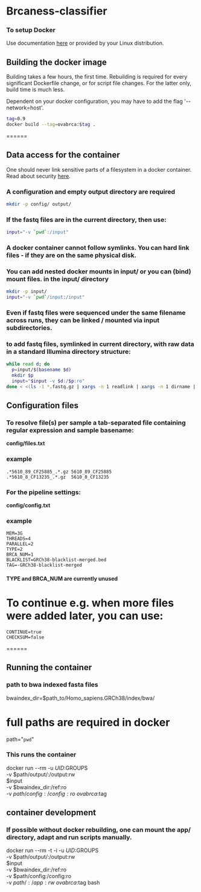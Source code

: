 # Brcaness-classifier

### To setup Docker
Use documentation [here](https://docs.docker.com/get-docker/) or provided by your Linux distribution.

## Building the docker image
Building takes a few hours, the first time. Rebuilding is required for every significant Dockerfile change,
or for script file changes. For the latter only, build time is much less.

Dependent on your docker configuration, you may have to add the flag '--network=host'.

```bash
tag=0.9
docker build --tag=ovabrca:$tag .
```

======

## Data access for the container

One should never link sensitive parts of a filesystem in a docker container. Read about security [here](https://docs.docker.com/engine/security/security/#docker-daemon-attack-surface).

### A configuration and empty output directory are required
```bash
mkdir -p config/ output/
```

### If the fastq files are in the current directory, then use:

```bash
input="-v `pwd`:/input"
```

### A docker container cannot follow symlinks. You can hard link files - if they are on the same physical disk.
### You can add nested docker mounts in input/ or you can (bind) mount files. in the input/ directory

```bash
mkdir -p input/
input="-v `pwd`/input:/input"
```

### Even if fastq files were sequenced under the same filename across runs, they can be linked / mounted via input subdirectories.

### to add fastq files, symlinked in current directory, with raw data in a standard Illumina directory structure:

```bash
while read d; do
  p=input/$(basename $d)
  mkdir $p
  input="$input -v $d:/$p:ro"
done < <(ls -1 *.fastq.gz | xargs -n 1 readlink | xargs -n 1 dirname | xargs -n 1 dirname | sort -u)
```

## Configuration files

### To resolve file(s) per sample a tab-separated file containing regular expression and sample basename:
**config/files.txt**

### example
```
.*5610_89_CF25885_.*.gz 5610_89_CF25885
.*5610_8_CF13235_.*.gz  5610_8_CF13235
```

### For the pipeline settings:
**config/config.txt**

### example
```
MEM=3G
THREADS=4
PARALLEL=2
TYPE=2
BRCA_NUM=1
BLACKLIST=GRCh38-blacklist-merged.bed
TAG=-GRCh38-blacklist-merged
```
#### TYPE and BRCA_NUM are currently unused

# To continue e.g. when more files were added later, you can use:
```
CONTINUE=true
CHECKSUM=false
```

======

## Running the container
### path to bwa indexed fasta files

bwaindex_dir=$path_to/Homo_sapiens.GRCh38/index/bwa/

# full paths are required in docker
path="`pwd`"

### This runs the container 
docker run --rm -u $UID:$GROUPS \
  -v $path/output/:/output:rw \
  $input \
  -v $bwaindex_dir:/ref:ro \
  -v $path/config:/config:ro \
  ovabrca:$tag

## container development
### If possible without docker rebuilding, one can mount the app/ directory, adapt and run scripts manually.
docker run --rm -t -i -u $UID:$GROUPS \
  -v $path/output/:/output:rw \
  $input \
  -v $bwaindex_dir:/ref:ro \
  -v $path/config:/config:ro \
  -v $path/:/app:rw \
  ovabrca:$tag bash

